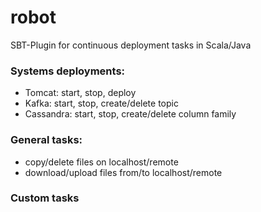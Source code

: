 # robot
SBT-Plugin for continuous deployment tasks in Scala/Java

### Systems deployments:
- Tomcat: start, stop, deploy
- Kafka: start, stop, create/delete topic
- Cassandra: start, stop, create/delete column family
 
### General tasks:
- copy/delete files on localhost/remote
- download/upload files from/to localhost/remote
 
### Custom tasks

